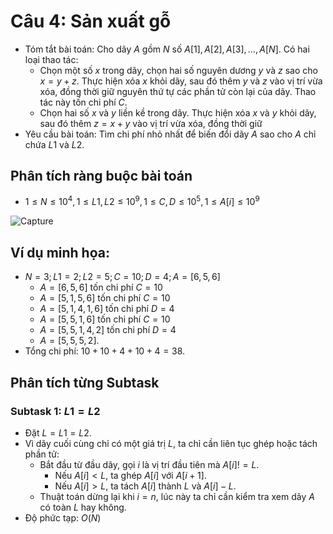# Câu 4: Sản xuất gỗ
- Tóm tắt bài toán: Cho dãy $A$ gồm $N$ số $A[1], A[2], A[3], …, A[N]$. Có hai loại thao tác:
   - Chọn một số $x$ trong dãy, chọn hai số nguyên dương $y$ và $z$ sao cho $x = y + z$. Thực hiện xóa $x$ khỏi dãy, sau đó thêm $y$ và $z$ vào vị trí vừa xóa, đồng thời giữ nguyên thứ tự các phần tử còn lại của dãy. Thao tác này tốn chi phí $C$.
   - Chọn hai số $x$ và $y$ liền kề trong dãy. Thực hiện xóa $x$ và $y$ khỏi dãy, sau đó thêm $z = x + y$ vào vị trí vừa xóa, đồng thời giữ
- Yêu cầu bài toán: Tìm chi phí nhỏ nhất để biến đổi dãy $A$ sao cho $A$ chỉ chứa $L1$ và $L2$. 
## Phân tích ràng buộc bài toán
- $1 \le N \le {10^4},1 \le L1,L2 \le {10^9},1 \le C,D \le {10^5},1 \le A\left[ i \right] \le {10^9}$

![Capture](https://github.com/MustardLawyer1995/HSGQG-2024/assets/156400720/7f1c64ac-ff8c-4bea-8be2-d2b513aa194d)

## Ví dụ minh họa: 
- $N = 3; L1 = 2; L2 = 5; C = 10; D = 4; A = [6, 5, 6]$
   - $A = [6, 5, 6]$ tốn chi phí $C = 10$
   - $A = [5, 1, 5, 6]$ tốn chi phí $C = 10$
   - $A = [5, 1, 4, 1, 6]$ tốn chi phí $D = 4$
   - $A = [5, 5, 1, 6]$ tốn chi phí $C = 10$
   - $A = [5, 5, 1, 4, 2]$ tốn chi phí $D = 4$
   - $A = [5, 5, 5, 2]$.
- Tổng chi phí: $10 + 10 + 4 + 10 + 4 = 38$.
## Phân tích từng Subtask 
### Subtask 1: $L1=L2$
- Đặt $L = L1 = L2$. 
- Vì dãy cuối cùng chỉ có một giá trị $L$, ta chỉ cần liên tục ghép hoặc tách phần tử:
   - Bắt đầu từ đầu dãy, gọi $i$ là vị trí đầu tiên mà $A[i] != L$. 
        - Nếu $A[i] < L$, ta ghép $A[i]$ với $A[i + 1]$.
        - Nếu $A[i] > L$, ta tách $A[i]$ thành $L$ và $A[i] - L$.
   - Thuật toán dừng lại khi $i = n$, lúc này ta chỉ cần kiểm tra xem dãy $A$ có toàn $L$ hay không.
- Độ phức tạp: $O(N)$
